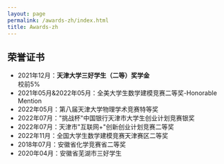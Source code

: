 ```yaml
---
layout: page
permalink: /awards-zh/index.html
title: Awards-zh
---
```


## 荣誉证书

- 2021年12月：**天津大学三好学生（二等）奖学金**<br>校前5%
- 2021年05月&2022年05月：全美大学生数学建模竞赛二等奖-Honorable Mention
- 2022年05月：第八届天津大学物理学术竞赛特等奖
- 2022年07月："挑战杯"中国银行天津市大学生创业计划竞赛银奖
- 2022年07月：天津市"互联网+"创新创业计划竞赛二等奖
- 2022年11月：全国大学生数学建模竞赛天津赛区二等奖
- 2018年07月：安徽省化学竞赛省二等奖
- 2020年04月：安徽省芜湖市三好学生


